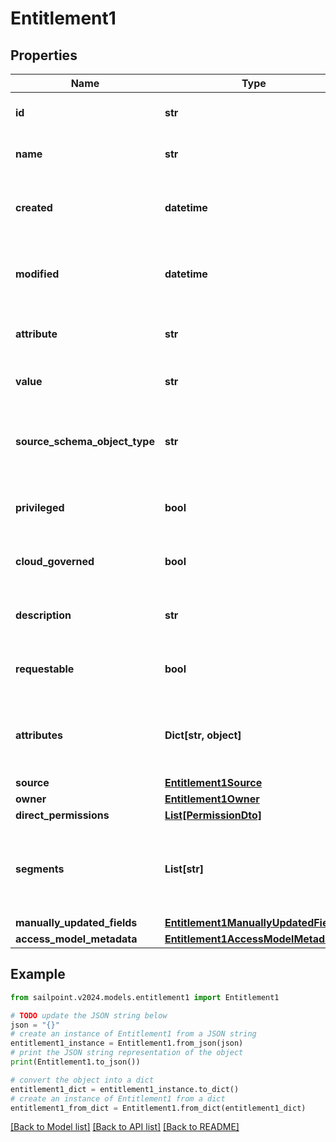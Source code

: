 # Entitlement1


## Properties

Name | Type | Description | Notes
------------ | ------------- | ------------- | -------------
**id** | **str** | The entitlement id | [optional] 
**name** | **str** | The entitlement name | [optional] 
**created** | **datetime** | Time when the entitlement was created | [optional] 
**modified** | **datetime** | Time when the entitlement was last modified | [optional] 
**attribute** | **str** | The entitlement attribute name | [optional] 
**value** | **str** | The value of the entitlement | [optional] 
**source_schema_object_type** | **str** | The object type of the entitlement from the source schema | [optional] 
**privileged** | **bool** | True if the entitlement is privileged | [optional] [default to False]
**cloud_governed** | **bool** | True if the entitlement is cloud governed | [optional] [default to False]
**description** | **str** | The description of the entitlement | [optional] 
**requestable** | **bool** | True if the entitlement is requestable | [optional] [default to False]
**attributes** | **Dict[str, object]** | A map of free-form key-value pairs from the source system | [optional] 
**source** | [**Entitlement1Source**](Entitlement1Source.md) |  | [optional] 
**owner** | [**Entitlement1Owner**](Entitlement1Owner.md) |  | [optional] 
**direct_permissions** | [**List[PermissionDto]**](PermissionDto.md) |  | [optional] 
**segments** | **List[str]** | List of IDs of segments, if any, to which this Entitlement is assigned. | [optional] 
**manually_updated_fields** | [**Entitlement1ManuallyUpdatedFields**](Entitlement1ManuallyUpdatedFields.md) |  | [optional] 
**access_model_metadata** | [**Entitlement1AccessModelMetadata**](Entitlement1AccessModelMetadata.md) |  | [optional] 

## Example

```python
from sailpoint.v2024.models.entitlement1 import Entitlement1

# TODO update the JSON string below
json = "{}"
# create an instance of Entitlement1 from a JSON string
entitlement1_instance = Entitlement1.from_json(json)
# print the JSON string representation of the object
print(Entitlement1.to_json())

# convert the object into a dict
entitlement1_dict = entitlement1_instance.to_dict()
# create an instance of Entitlement1 from a dict
entitlement1_from_dict = Entitlement1.from_dict(entitlement1_dict)
```
[[Back to Model list]](../README.md#documentation-for-models) [[Back to API list]](../README.md#documentation-for-api-endpoints) [[Back to README]](../README.md)


